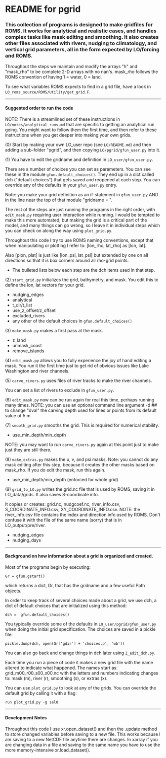 # README for pgrid

### This collection of programs is designed to make gridfiles for ROMS.  It works for analytical and realistic cases, and handles complex tasks like mask editing and smoothing.  It also creates other files associated with rivers, nudging to climatology, and vertical grid parameters, all in the form expected by LO/forcing and ROMS.

Throughout the steps we maintain and modify the arrays "h" and "mask_rho" to be complete 2-D arrays with no nan's.  mask_rho follows the ROMS convention of having 1 = water, 0 = land.

To see what variables ROMS expects to find in a grid file, have a look in `LO_roms_source/ROMS/Utility/get_grid.F`.

---
#### Suggested order to run the code

NOTE: There is a streamlined set of these instructions in `LO/notes/analytical_runs.md` that are specific to getting an analytical run going.  You might want to follow them the first time, and then refer to these instructions when you get deeper into making your own grids.

(0) Start by making your own LO_user repo (see `LO/README.md`) and then adding a sub-folder "pgrid", and then copying `LO/pgrid/gfun_user.py` into it.

(1) You have to edit the gridname and definition in `LO_user/gfun_user.py`.

There are a number of choices you can set as parameters.  You can see these in the module `gfun.default_choices()`.  They end up in a dict called dch ("default choices") that gets saved and reopened at each step.  You can override any of the defaults in your `gfun_user.py` entry.

Note: you make your grid definition as an if-statement in `gfun_user.py` AND in the line near the top of that module "gridname = ".

The rest of the steps are just running the programs in the right order, with `edit_mask.py` requiring user interaction while running.  I would be tempted to make this more automated, but making the grid is a critical part of the model, and many  things can go wrong, so I leave it in individual steps which you can check on along the way using `plot_grid.py`.

Throughout this code I try to use ROMS naming conventions, except that when manipulating or plotting I refer to: [lon_rho, lat_rho] as [lon, lat].

Also [plon, plat] is just like [lon_psi, lat_psi] but extended by one on all directions so that it is box corners around all rho-grid points.

- The bulleted lists below each step are the dch items used in that step.

(2) `start_grid.py` initializes the grid, bathymetry, and mask. You edit this to define the lon, lat vectors for your grid.
- nudging_edges
- analytical
- t_dir/t_list
- use_z_offset/z_offset
- excluded_rivers
- any other of the default choices in `gfun.default_choices()`

(3) `make_mask.py` makes a first pass at the mask.
- z_land
- unmask_coast
- remove_islands

(4) `edit_mask.py` allows you to fully experience the joy of hand editing a mask.  You run it the first time just to get rid of obvious issues like Lake Washington and river channels.

(5) `carve_rivers.py` uses files of river tracks to make the river channels.

You can set a list of rivers to exclude in `gfun_user.py`.

(6) `edit_mask.py` now can be run again for real this time, perhaps running many times. NOTE: you can use an optional command line argument -d ## to change "dval" the carving depth used for lines or points from its default value of 5 m.

(7) `smooth_grid.py` smooths the grid.  This is required for numerical stability.
- use_min_depth/min_depth

NOTE: you may want to run `carve_rivers.py` again at this point just to make just they are still there.

(8) `make_extras.py` makes the u, v, and psi masks.  Note: you cannot do any mask editing after this step, because it creates the other masks based on mask_rho.  If you do edit the mask, run this again.
- use_min_depth/min_depth (enforced for whole grid)

(9) `grid_to_LO.py` writes the grid.nc file that is used by ROMS, saving it in LO_data/grids. It also saves S-coordinate info.

It copies or creates: grid.nc, nudgcoef.nc, river_info.csv, S_COORDINATE_INFO.csv, XY_COORDINATE_INFO.csv. NOTE: the river_info.csv file contains the index and direction info used by ROMS. Don't confuse it with the file of the same name (sorry) that is in LO_output/pre/river.
- nudging_edges
- nudging_days

---

#### Background on how information about a grid is organized and created.

Most of the programs begin by executing:
```
Gr = gfun.gstart()
```
which returns a dict, Gr, that has the gridname and a few useful Path objects.

In order to keep track of several choices made about a grid, we use dch, a dict of default choices that are initialized using this method:
```
dch =  gfun.default_choices()
```
You typically override some of the defaults in `LO_user/pgrid/gfun_user.py` when doing the initial grid specification.  The choices are saved in a pickle file:
```
pickle.dump(dch, open(Gr['gdir'] + 'choices.p', 'wb'))
```
You can also go back and change things in dch later using `Z_edit_dch.py`.

Each time you run a piece of code it makes a new grid file with the name altered to indicate what happened.  The names start as: grid_m00_r00_s00_x00.nc with the letters and numbers indicating changes to: mask (m), river (r), smoothing (s), or extras (x).

You can use `plot_grid.py` to look at any of the grids.  You can override the default grid by calling it with a flag:
```
run plot_grid.py -g sal0
```

---

#### Development Notes

Throughout this code I use xr.open_dataset() and then the .update method to store changed variables before saving to a new file.  This works because I am saving to a new NetCDF file anytime there are changes. In xarray if you are changing data in a file and saving to the same name you have to use the more memory-intensive xr.load_dataset().
